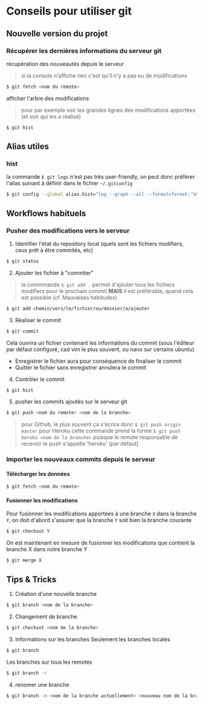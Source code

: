 # Conseils pour utiliser git

## Nouvelle version du projet

### Récupérer les dernières informations du serveur git

récupération des nouveautés depuis le serveur 
> si la console n'affiche rien c'est qu'il n'y a pas eu de modifications
```sh
$ git fetch <nom du remote>
```

afficher l'arbre des modifications
> pour par exemple voir les grandes lignes des modifications apportées (et voir qui les a réalisé)
```sh
$ git hist 
```

## Alias utiles

### hist

la commande `$ git logs` n'est pas très user-friendly, on peut donc préférer l'alias suivant à définir
dans le fichier `~/.gitconfig`
```sh
$ git config --global alias.hist="log --graph --all --format=format:'%C(bold blue)%h%C(reset) - %C(bold green)(%ar)%C(reset) %C(white)%s%C(reset) %C(bold white)— %an%C(reset)%C(bold yellow)%d%C(reset)' --abbrev-commit --date=relative"
```

## Workflows habituels

### Pusher des modifications vers le serveur 

1. Identifier l'état du repository local (quels sont les fichiers modifiers, ceux prêt à être commités, etc)
```sh
$ git status
```

2. Ajouter les fichier à "commiter"
> la commmande `$ git add .` permet d'ajouter tous les fichiers modifiers pour le prochain commit
> **MAIS** il est préférable, quand cela est possible (cf. Mauvaises habitudes)
```sh
$ git add chemin/vers/le/fichier/ou/dossier/a/ajouter
```

3. Réaliser le commit
```sh
$ git commit
```

Cela ouvrira un fichier contenant les informations du commit (sous l'éditeur par défaut configuré, cad vim le plus souvent, ou nano sur certains ubuntu)

* Enregistrer le fichier aura pour conséquence de finaliser le commit
* Quitter le fichier sans enregistrer annulera le commit

4. Contrôler le commit
```sh
$ git hist
```

5. pusher les commits ajoutés sur le serveur git
```sh
$ git push <nom du remote> <nom de la branche>
```
> pour Github, le plus souvent ça s'écrira donc `$ git push origin master`
> pour Heroku cette commande prend la forme `$ git push heroku <nom de la branche>` puisque le remote responsable de recevoir le push s'appelle 'heroku' (par défaut)

### Importer les nouveaux commits depuis le serveur

#### Télécharger les données
```sh
$ git fetch <nom du remote>
```

#### Fusionner les modifications
Pour fusionner les modifications apportées à une branche `X` dans la branche `Y`, on doit d'abord s'assurer que la branche `Y` soit bien la branche courante
```sh
$ git checkout Y
```

On est maintenant en mesure de fusionner les modifications que contient la branche X dans notre branche Y
```sh
$ git merge X
```

## Tips & Tricks

1. Création d'une nouvelle branche
```sh
$ git branch <nom de la branche>
```

2. Changement de branche
```sh
$ git checkout <nom de la branche>
```

3. Informations sur les branches
Seulement les branches locales
```sh
$ git branch
```

Les branches sur tous les remotes
```sh
$ git branch -r
```

4. renomer une branche 
```sh
$ git branch -m <nom de la branche actuellement> <nouveau nom de la branche>
```
